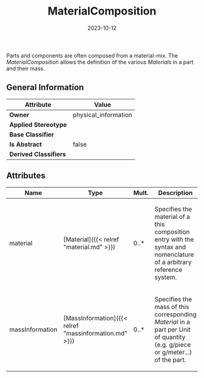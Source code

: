 ﻿---
title: MaterialComposition
toc: false
type: specs
date: "2023-10-12"
draft: false
specification: VEC
version: 2.1.0
documentType: "Recommendation"
elementType: Class
classes:
  - MaterialComposition
menu_name: vec-2.1.0
---
<p> Parts and components are often composed from a material-mix. The <i>MaterialComposition </i>allows the definition of the various <i>Material</i>s in a part and their mass.      </p>

## General Information

| Attribute               | Value |
|-------------------------|-------|
| **Owner**               | physical_information |
| **Applied Stereotype**  |   |
| **Base Classifier**     |   |
| **Is Abstract**         | false |
| **Derived Classifiers** |   |

## Attributes
|  Name  |  Type  |  Mult.  |  Description  |  Owning Classifier  |
|--------|--------|---------|---------------|--------------|
|material| [Material]({{< relref "material.md" >}}) | 0..* | <p> Specifies the material of a this composition entry with the syntax and nomenclature of a arbitrary reference system.      </p> | [MaterialComposition]({{< relref "materialcomposition.md" >}}) |
|massInformation| [MassInformation]({{< relref "massinformation.md" >}}) | 0..* | <p> Specifies the mass of this corresponding <i>Material</i> in a part per Unit of quantity (e.g. g/piece or g/meter...) of the part.       </p> | [MaterialComposition]({{< relref "materialcomposition.md" >}}) |





